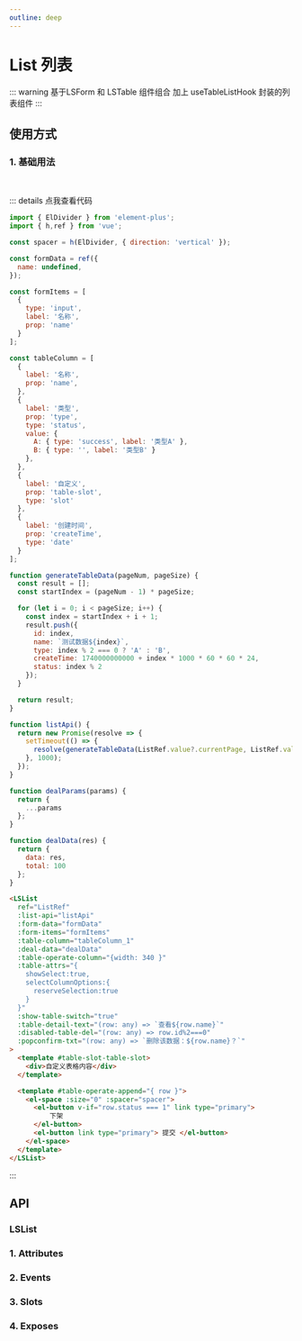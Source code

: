 ```yaml
---
outline: deep
---
```


# List 列表

::: warning 基于LSForm 和 LSTable 组件组合 加上 useTableListHook 封装的列表组件
:::

## 使用方式

### 1. 基础用法

<br>
<ClientOnly>
  <LSList
     ref="ListRef"
    :list-api="listApi"
    :form-data="formData"
    :form-items="formItems"
    :table-column="tableColumn_1"
    :deal-data="dealData"
    :table-operate-column="{width: 340 }"
    :table-attrs="{
      showSelect:true,
      selectColumnOptions:{
        reserveSelection:true
      }
    }"
    :show-table-switch="true"
    :table-detail-text="(row: any) => `查看${row.name}`"
    :disabled-table-del="(row: any) => row.id%2===0"
    :popconfirm-txt="(row: any) => `删除该数据：${row.name}？`"
  >
   <template #table-slot-table-slot>
      <div>自定义表格内容</div>
    </template>
    <template #table-operate-append="{ row }">
      <el-space :size="0" :spacer="spacer">
        <el-button v-if="row.status === 1" link type="primary"> 下架 </el-button>
        <el-button link type="primary"> 提交 </el-button>
      </el-space>
    </template>
  </LSList>
</ClientOnly>

::: details 点我查看代码

```js
import { ElDivider } from 'element-plus';
import { h,ref } from 'vue';

const spacer = h(ElDivider, { direction: 'vertical' });

const formData = ref({
  name: undefined,
});

const formItems = [
  {
    type: 'input',
    label: '名称',
    prop: 'name'
  }
];

const tableColumn = [
  {
    label: '名称',
    prop: 'name',
  },
  {
    label: '类型',
    prop: 'type',
    type: 'status',
    value: {
      A: { type: 'success', label: '类型A' },
      B: { type: '', label: '类型B' }
    },
  },
  {
    label: '自定义',
    prop: 'table-slot',
    type: 'slot'
  },
  {
    label: '创建时间',
    prop: 'createTime',
    type: 'date'
  }
];

function generateTableData(pageNum, pageSize) {
  const result = [];
  const startIndex = (pageNum - 1) * pageSize;

  for (let i = 0; i < pageSize; i++) {
    const index = startIndex + i + 1;
    result.push({
      id: index,
      name: `测试数据${index}`,
      type: index % 2 === 0 ? 'A' : 'B',
      createTime: 1740000000000 + index * 1000 * 60 * 60 * 24,
      status: index % 2
    });
  }

  return result;
}

function listApi() {
  return new Promise(resolve => {
    setTimeout(() => {
      resolve(generateTableData(ListRef.value?.currentPage, ListRef.value?.pageSize));
    }, 1000);
  });
}

function dealParams(params) {
  return {
    ...params
  };
}

function dealData(res) {
  return {
    data: res,
    total: 100
  };
}
```

```html
<LSList
  ref="ListRef"
  :list-api="listApi"
  :form-data="formData"
  :form-items="formItems"
  :table-column="tableColumn_1"
  :deal-data="dealData"
  :table-operate-column="{width: 340 }"
  :table-attrs="{
    showSelect:true,
    selectColumnOptions:{
      reserveSelection:true
    }
  }"
  :show-table-switch="true"
  :table-detail-text="(row: any) => `查看${row.name}`"
  :disabled-table-del="(row: any) => row.id%2===0"
  :popconfirm-txt="(row: any) => `删除该数据：${row.name}？`"
>
  <template #table-slot-table-slot>
    <div>自定义表格内容</div>
  </template>

  <template #table-operate-append="{ row }">
    <el-space :size="0" :spacer="spacer">
      <el-button v-if="row.status === 1" link type="primary"> 
          下架 
      </el-button>
      <el-button link type="primary"> 提交 </el-button>
    </el-space>
  </template>
</LSList>
```

:::

## API

### LSList

### 1. Attributes

<ApiIntro :tableColumn="tableColumn"  :tableData="attrTableData" />

### 2. Events

<ApiIntro :tableColumn="tableMethodColumn"  :tableData="eventsTableData" />

### 3. Slots

<ApiIntro :tableColumn="tableSlotColumn"  :tableData="slotTableData" />

### 4. Exposes

<ApiIntro :tableColumn="tableExposesColumn"  :tableData="exposesTableData" />

<script setup>
import { ElSpace, ElButton, ElDivider } from 'element-plus';
import { tableColumn,tableMethodColumn,tableSlotColumn,tableExposesColumn } from '../constant';
import { h,ref } from 'vue';

const spacer = h(ElDivider, { direction: 'vertical' });

const ListRef = ref(null);

const formData = ref({
  name: undefined
});

const formItems = [
  {
    type: 'input',
    label: '名称',
    prop: 'name'
  }
];

const tableColumn_1 = [
  {
    label: '名称',
    prop: 'name',
  },
  {
    label: '类型',
    prop: 'type',
    type: 'status',
    value: {
      A: { type: 'success', label: '类型A' },
      B: { type: '', label: '类型B' }
    },
  },
  {
    label: '自定义',
    prop: 'table-slot',
    type: 'slot'
  },
  {
    label: '创建时间',
    prop: 'createTime',
    type: 'date'
  }
];

function generateTableData(pageNum, pageSize) {
  const result = [];
  const startIndex = (pageNum - 1) * pageSize;

  for (let i = 0; i < pageSize; i++) {
    const index = startIndex + i + 1;
    result.push({
      id: index,
      name: `测试数据${index}`,
      type: index % 2 === 0 ? 'A' : 'B',
      createTime: 1740000000000 + index * 1000 * 60 * 60 * 24,
      status: index % 2
    });
  }

  return result;
}

function listApi() {
  return new Promise(resolve => {
    setTimeout(() => {
      resolve(generateTableData(ListRef.value?.currentPage, ListRef.value?.pageSize));
    }, 1000);
  });
}

function dealParams(params) {
  return {
    ...params
  };
}

function dealData(res) {
  return {
    data: res,
    total: 100
  };
}

// 属性
const attrTableData=[
  {
    name: 'listApi',
    desc: '列表接口请求方法，返回一个Promise',
    type: 'Function',
    value: '-'
  },
  {
    name: 'dealParams',
    desc: '处理列表接口参数，返回参数',
    type: 'Function',
    value: '-'
  },
  {
    name: 'dealData',
    desc: '处理列表返回数据方法,return {data: [], total: 0}，如需每行二次提示语动态化，请再数据返回值增加popconfirmTxt',
    type: 'Function',
    value: '-'
  },
  {
    name: 'listHookConfig',
    desc: '列表请求配置，支持currentPageProp(当前页码)、pageSizeProp(每页条数)、isDelayLoader(是否使用延迟加载器)、delayLoaderTime(延迟加载时间)、isFullDose(是否全量数据)、hasPanigation(是否有分页)、autoFetch(是否自动获取数据)、dealData(处理返回数据的方法)、dealParams(处理请求参数的方法)、callbackAfter(请求完成后的回调)',
    type: 'object',
    value: '{currentPageProp: 1, pageSizeProp: 10, isDelayLoader: false, delayLoaderTime: 300, isFullDose: false, hasPanigation: true, autoFetch: true, dealData?: Function, dealParams?: Function, callbackAfter?: Function}'
  },
  {
    name: 'delApi',
    desc: '删除接口请求方法，返回一个Promise',
    type: 'Function',
    value: '-'
  },
  {
    name: 'dealDelParams',
    desc: '处理删除接口参数，返回参数',
    type: 'Function',
    value: '-'
  },
   {
    name: 'switchApi',
    desc: '开关切换接口请求方法，返回一个Promise',
    type: 'Function',
    value: '-'
  },
  {
    name: 'dealSwitchParams',
    desc: '处理开关接口参数，返回参数',
    type: 'Function',
    value: '-'
  },
  {
    name: 'showForm',
    desc: '是否显示表单',
    type: 'boolean',
    value: 'true' 
  },
  {
    name: 'formClass',
    desc: '表单样式',
    type: 'string',
    value: '-' 
  },
  {
    name: 'formData',
    desc: '表单数据',
    type: 'object',
    value: '-'
  },
  {
    name: 'formItems',
    desc: '表单控件配置',
    type: 'array',
    value: '[]'
  },
  {
    name: 'formAttrs',
    desc: '表单配置项',
    type: 'object',
    value: '-'
  },
  {
    name: 'queryFn',
    desc: '查询事件（覆盖默认事件）',
    type: 'Function',
    value: '-'
  },
  {
    name: 'tableColumn',
    desc: '表格列数据',
    type: 'array',
    value: '[]'
  },
   {
    name: 'tableRowKey',
    desc: '表格接口相关默认获取值字段',
    type: 'string',
    value: 'id'
  },
  {
    name: 'tableAttrs',
    desc: '表格配置项',
    type: 'object',
    value: '-'
  },
  {
    name: 'tableListeners',
    desc: '表格事件',
    type: 'object',
    value: '-'
  },
  {
    name: 'showOperate',
    desc: '是否显示操作按钮展示区域',
    type: 'boolean',
    value: 'true'
  },
  {
    name: 'showOperateDivider',
    desc: '操作按钮区域是否显示分割线',
    type: 'boolean',
    value: 'true'
  },
   {
    name: 'operateClass',
    desc: '操作按钮展示区域样式',
    type: 'string',
    value: '-'
  },
  {
    name: 'showAdd',
    desc: '是否显示添加按钮',
    type: 'boolean',
    value: 'true'
  },
  {
    name: 'disabledAddBtn',
    desc: '添加按钮是否禁用',
    type: 'boolean',
    value: 'false'
  },
  {
    name: 'addBtnText',
    desc: '添加按钮文字',
    type: 'string',
    value: '添加'
  },
  {
    name: 'addBtnAttrs',
    desc: '添加按钮配置项',
    type: 'object',
    value: '-'
  },
  {
    name: 'addFn',
    desc: '添加按钮点击事件（覆盖默认事件）',
    type: 'Function',
    value: '-'
  },
  {
    name: 'showTableSwitch',
    desc: '是否显示表格开关切换',
    type: 'boolean',
    value: 'false'
  },
  {
    name: 'switchProp',
    desc: '表格开关切换值获取字段名',
    type: 'string',
    value: 'status'
  },
  {
    name: 'tableSwitchColumn',
    desc: '表格开关切换列配置项',
    type: 'object',
    value: '-'
  },
  {
    name: 'disabledTableSwitch',
    desc: '表格开关切换是否禁用',
    type: 'boolean/Function',
    value: 'false'
  },
  {
    name: 'showTableOperate',
    desc: '是否显示表格操作列',
    type: 'boolean',
    value: 'true'
  },
   {
    name: 'tableOperateColumn',
    desc: '表格操作列配置项',
    type: 'object',
    value: '-'
  },
  {
    name: 'tableDetailFn',
    desc: '表格查看按钮点击事件（覆盖默认事件）',
    type: 'Function',
    value: '-'
  },
   {
    name: 'tableEditFn',
    desc: '表格编辑按钮点击事件（覆盖默认事件）',
    type: 'Function',
    value: '-'
  },
  {
    name: 'showTableDetail',
    desc: '表格查看按钮是否展示',
    type: 'boolean/Function',
    value: 'true'
  },
  {
    name: 'disabledTableDetail',
    desc: '表格查看按钮是否禁用',
    type: 'boolean/Function',
    value: 'false'
  },
  {
    name: 'showTableEdit',
    desc: '表格编辑按钮是否展示',
    type: 'boolean/Function',
    value: 'true'
  },
  {
    name: 'disabledTableEdit',
    desc: '表格编辑按钮是否禁用',
    type: 'boolean/Function',
    value: 'false'
  },
  {
    name: 'showTableDel',
    desc: '表格删按钮是否展示',
    type: 'boolean/Function',
    value: 'true'
  },
  {
    name: 'disabledTableDel',
    desc: '表格删除按钮是否禁用',
    type: 'boolean/Function',
    value: 'false'
  },
  {
    name: 'addRoutePath',
    desc: '添加页面路由地址',
    type: 'string',
    value: '默认: 当前页路由地址/add'
  },
   {
    name: 'detailRoutePath',
    desc: '详情页面路由地址（在末尾会添加上/id）',
    type: 'string',
    value: '默认: 当前页路由地址/detail/:id'
  },
   {
    name: 'editRoutePath',
    desc: '编辑页面路由地址（在末尾会添加上/id）',
    type: 'string',
    value: '默认: 当前页路由地址/edit/:id'
  },
  {
    name: 'tableDetailText',
    desc: '表格查看按钮文案',
    type: 'string/Function',
    value: '查看'
  },
  {
    name: 'tableEditText',
    desc: '表格编辑按钮文案',
    type: 'string/Function',
    value: '编辑'
  },
  {
    name: 'tableDelText',
    desc: '表格删除按钮文案',
    type: 'string/Function',
    value: '删除'
  },
  {
    name: 'showSkeleton',
    desc: '是否显示骨架屏',
    type: 'boolean',
    value: 'true'
  },
  {
    name: 'skeletonAttrs',
    desc: '骨架屏配置项',
    type: 'object',
    value: '-'
  },
  {
    name: 'popconfirmTxt',
    desc: 'popconfirm提示语',
    type: 'string/Function',
    value: '-'
  }
]

// 事件
const eventsTableData=[
  {
    name: 'submitForm',
    desc: '表单查询事件',
    type: 'Function',
    value: 'object：表单数据'
  },
  {
    name: 'resetForm',
    desc: '表单重置事件',
    type: 'Function',
    value: 'object：表单数据'
  },
  {
    name: 'handleLoading',
    desc: '加载中',
    type: 'Function',
    value: 'boolean'
  },
  {
    name: 'handleCurrentPage',
    desc: '当前页',
    type: 'Function',
    value: 'number'
  },
  {
    name: 'handlePageSize',
    desc: '每页条数',
    type: 'Function',
    value: 'number'
  }
]

// 插槽
const slotTableData=[
  {
    name: 'form-append',
    desc: '表单新增后置内容，LSForm组件其它插槽不支持，LSTable插槽支持',
  },
  {
    name: 'operate',
    desc: '页面操作区域自定义内容',
  },
  {
    name: 'operate-prepend',
    desc: '页面操作区域前置添加内容',
  },
  {
    name: 'operate-append',
    desc: '页面操作区域后置添加内容',
  },
  {
    name: 'table-operate-prepend',
    desc: '表格操作列区域前置添加内容,插入内容如有v-if判断用el-space组件包裹',
  },
  {
    name: 'table-operate-append',
    desc: '表格操作列区域后置添加内容，插入内容如有v-if判断用el-space组件包裹',
  },
  {
    name: 'table-append',
    desc: '表格后置新增列区域',
  },
  {
    name: '原插槽名称加上 -form-slot',
    desc: 'LSForm组件插槽',
  },
  {
    name: '原插槽名称加上 -table-slot',
    desc: 'LSTable组件插槽',
  },
]

// Exposes
const exposesTableData=[
  {
    name: 'loadData',
    desc: '表单查询事件',
    type: 'Function',
    value: 'showLoading：是否显示加载，默认true，firstLoad: 是否首次加载,默认false'
  },
  {
    name: 'handleReset',
    desc: '表单重置事件',
    type: 'Function',
    value: '-'
  },
  {
    name: 'setCurrentPage',
    desc: '设置当前页',
    type: 'Function',
    value: 'number：页，isFetch：是否请求接口（默认true）'
  },
  {
    name: 'setPageSize',
    desc: '设置每页条数',
    type: 'Function',
    value: 'number'
  },
  {
    name: 'isFirst',
    desc: '是否首次加载',
    type: 'boolean',
    value: '-'
  },
  {
    name: 'loading',
    desc: '加载中',
    type: 'boolean',
    value: '-'
  },
  {
    name: 'currentPage',
    desc: '当前页',
    type: 'number',
    value: '-'
  },
  {
    name: 'pageSize',
    desc: '每页条数',
    type: 'number',
    value: '-'
  },
  {
    name: 'total',
    desc: '表格数据总数量',
    type: 'number',
    value: '-'
  },
  {
    name: 'FormRef',
    desc: '表单组件实例',
    type: 'Ref',
    value: '-'
  },
  {
    name: 'TableRef',
    desc: '表格组件实例',
    type: 'Ref',
    value: '-'
  }
]
</script>

<style>
</style>
